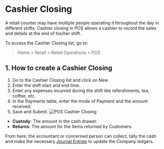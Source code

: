 <!-- add-breadcrumbs -->
# Cashier Closing

A retail counter may have multiple people operating it throughout the day in different shifts. Cashier closing in POS allows a cashier to record the sales and details at the end of his/her shift.

To access the Cashier Closing list, go to:
> Home > Retail > Retail Operations > POS

## 1. How to create a Cashier Closing
1. Go to the Cashier Closing list and click on New.
1. Enter the shift start and end time.
1. Enter any expenses incurred during the shift like refershments, tea, coffee, etc.
1. In the Payments table, enter the mode of Payment and the amount received.
1. Save and Submit.
    ![POS Cashier Closing](/docs/v13/assets/img/accounts/pos-cashier-closing.png)

* **Custody**: The amount in the cash drawer.
* **Returns**: The amount for the Items returned by Customers.

From here, the accountant or concerned person can collect, tally the cash and make the necessary [Journal Entries](/docs/v13/user/manual/en/accounts/journal-entry) to update the Company ledgers.